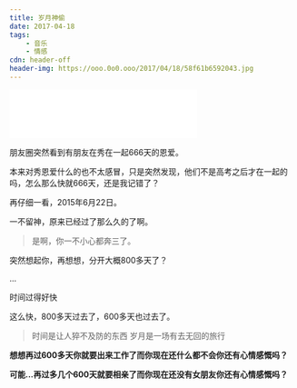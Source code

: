 ```yaml
---
title: 岁月神偷
date: 2017-04-18
tags:
	- 音乐
	- 情感
cdn: header-off
header-img: https://ooo.0o0.ooo/2017/04/18/58f61b6592043.jpg
---
```

<iframe frameborder="no" border="0" marginwidth="0" marginheight="0" width=330 height=86 src="//music.163.com/outchain/player?type=2&id=28285910&auto=0&height=66"></iframe>

朋友圈突然看到有朋友在秀在一起666天的恩爱。

本来对秀恩爱什么的也不太感冒，只是突然发现，他们不是高考之后才在一起的吗，怎么那么快就666天，还是我记错了？

再仔细一看，2015年6月22日。

一不留神，原来已经过了那么久的了啊。

<!--more-->

>是啊，你一不小心都奔三了。

突然想起你，再想想，分开大概800多天了？

...

时间过得好快

这么快，800多天过去了，600多天也过去了。

>时间是让人猝不及防的东西
>岁月是一场有去无回的旅行

**想想再过600多天你就要出来工作了而你现在还什么都不会你还有心情感慨吗？**

**可能...再过多几个600天就要相亲了而你现在还没有女朋友你还有心情感慨吗？**